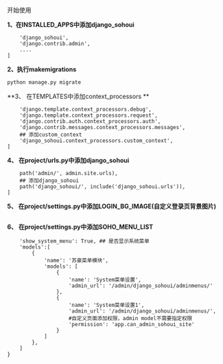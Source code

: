 开始使用

**1、在INSTALLED_APPS中添加django_sohoui**

```INSTALLED_APPS = [
    'django_sohoui',
    'django.contrib.admin',
    ....
]
```

**2、执行makemigrations**

```python manage.py makemigrations
python manage.py migrate      
```      

**3、 在TEMPLATES中添加context_processors   **      

```'context_processors': [
    'django.template.context_processors.debug',
    'django.template.context_processors.request',
    'django.contrib.auth.context_processors.auth',
    'django.contrib.messages.context_processors.messages',
    ## 添加custom_context
    'django_sohoui.context_processors.custom_context',
]
```

**4、 在project/urls.py中添加django_sohoui**
```urlpatterns = [
    path('admin/', admin.site.urls),
    ## 添加django_sohoui
    path('django_sohoui/', include('django_sohoui.urls')),
]

```
**5、 在project/settings.py中添加LOGIN_BG_IMAGE(自定义登录页背景图片)**

```SOHO_LOGIN_BG_IMAGE = '/static/custom/images/logo_bg.jpg'
```


**6、 在project/settings.py中添加SOHO_MENU_LIST**

```SOHO_MENU_LIST = {
    'show_system_menu': True, ## 是否显示系统菜单
    'models':[
        {
            'name': '苏豪菜单模块',
            'models': [
                {
                    'name': 'System菜单设置',
                    'admin_url': '/admin/django_sohoui/adminmenus/'
                },
                {
                    'name': 'System菜单设置1',
                    'admin_url': '/admin/django_sohoui/adminmenus/',
                    #自定义页面添加权限，admin model不需要指定权限
                    'permission': 'app.can_admin_sohoui_site'
                }
            ]
        },
    ]
}
```